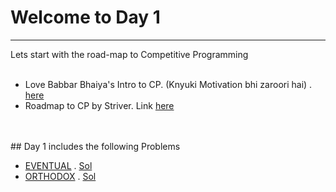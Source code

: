 # Welcome to Day 1
------------------

Lets start with the road-map to Competitive Programming<br>
<br>
* Love Babbar Bhaiya's Intro to CP. (Knyuki Motivation bhi zaroori hai) . [here](https://www.youtube.com/watch?v=AgrV4QHZKl4&list=PL4PCksYQGLJOcaPLgeMFaxaHigPFjBuTG&index=1) <br>
* Roadmap to CP by Striver. Link [here](https://www.youtube.com/watch?v=zZOQVLll9u4)<br>
<br>
<br>
## Day 1 includes the following Problems


* [EVENTUAL](https://www.codechef.com/problems/EVENTUAL) . [Sol](https://www.codechef.com/viewsolution/35823714)<br>
* [ORTHODOX](https://www.codechef.com/COOK120B/problems/ORTHODOX) . [Sol](https://www.codechef.com/viewsolution/35836294)<br>




